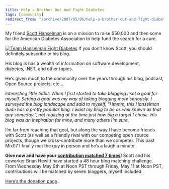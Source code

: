 ```yaml
---
title: Help a Brother Out And Fight Diabetes
tags: [community]
redirect_from: "/archive/2007/05/06/help-a-brother-out-and-fight-diabetes.aspx/"
---
```


My friend [Scott
Hanselman](http://hanselman.com/blog/ "Scott Hanselman’s Blog") is on a
mission to raise $50,000 and then some for the American Diabetes
Association to help fund the search for a cure.

[![Team Hanselman Fight
Diabetes](https://haacked.com/images/haacked_com/WindowsLiveWriter/HelpaBrotherOutAndFightDiabetes_C8BD/hanselmanbadge2255.png)](http://hanselman.com/fightdiabetes "Team Hanselman Fights Diabetes")
If you don’t know Scott, you should definitely subscribe to his blog.

His blog is has a wealth of information on software development,
diabetes, .NET, and other topics.

He’s given much to the community over the years through his blog,
podcast, Open Source projects, etc....

*Interesting little tidbit: When I first started to take blogging I set
a goal for myself. Setting a goal was my way of taking blogging more
seriously. I surveyed the blog landscape and said to myself, “Hmmm, this
Hanselman dude has a pretty popular blog. I want my blog to be as well
known as that guy someday.”, not realizing at the time just how big a
target I chose. His blog was an inspiration for mine, and many others
I'm sure.*

I’m far from reaching that goal, but along the way I have become friends
with Scott (as well as a friendly rival with our competing open source
projects, though we cross-contribute more than we compete). This past
Mix07 I finally met the guy in person and he’s a laugh a minute.

**Give now and have your [contribution matched 7
times](http://www.hanselman.com/blog/DiabetesWalk2007BlogMatchingChallengeAndSilverlightPresentationInPortland.aspx "Diabetes Blog Challenge")!**
Scott and his coworker Brian Hewitt have started a 48 hour blog matching
challenge. From Wednesday May 9th at Noon PST through Friday, May 11 at
Noon PST, contributions will be matched by seven bloggers, myself
included.

[Here’s the donation
page](http://main.diabetes.org/site/TR?pg=personal&fr_id=4753&px=2784611 "Donate!").

